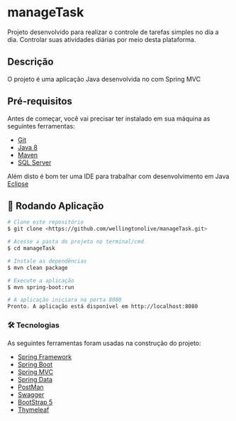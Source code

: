 # manageTask
Projeto desenvolvido para realizar o controle de tarefas simples no dia a dia. Controlar suas atividades diárias por meio desta plataforma.


## Descrição
O projeto é uma aplicação Java desenvolvida no com Spring MVC

## Pré-requisitos

Antes de começar, você vai precisar ter instalado em sua máquina as seguintes ferramentas:
  - [Git](https://git-scm.com) 
  - [Java 8](https://www.java.com/pt-BR/download/ie_manual.jsp?locale=pt_BR)
  - [Maven](https://maven.apache.org/download.cgi)
  - [SQL Server](https://www.microsoft.com/pt-br/sql-server/sql-server-downloads)
  
Além disto é bom ter uma IDE para trabalhar com desenvolvimento em Java [Eclipse](https://www.eclipse.org/downloads/)

## 🎲 Rodando Aplicação

```bash
# Clone este repositório
$ git clone <https://github.com/wellingtonolive/manageTask.git>

# Acesse a pasta do projeto no terminal/cmd
$ cd manageTask

# Instale as dependências
$ mvn clean package

# Execute a aplicação 
$ mvn spring-boot:run

# A aplicação iniciara na porta 8080
Pronto. A aplicação está disponível em http://localhost:8080
```

### 🛠 Tecnologias

As seguintes ferramentas foram usadas na construção do projeto:

- [Spring Framework](https://spring.io/projects/spring-framework)
- [Spring Boot](https://spring.io/projects/spring-boot)
- [Spring MVC](https://docs.spring.io/spring-framework/docs/current/reference/html/web.html#mvc)
- [Spring Data](https://spring.io/projects/spring-data)
- [PostMan](https://www.postman.com/)
- [Swagger](https://swagger.io/)
- [BootStrap 5](https://getbootstrap.com/docs/5.0/getting-started/introduction/)
- [Thymeleaf](https://www.thymeleaf.org/doc/tutorials/3.0/thymeleafspring.html)

